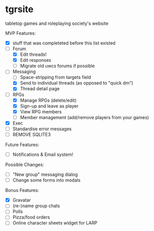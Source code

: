 # tgrsite
tabletop games and roleplaying society's website

MVP Features:
* [x] stuff that was completeted before this list existed
* [ ] Forum
  * [x] Edit threads!
  * [x] Edit responses
  * [ ] Migrate old uwcs forums if possible
* [ ] Messaging
  * [ ] Space-stripping from targets field
  * [x] Send to individual threads (as opposed to "quick dm")
  * [x] Thread detail page
* [ ] RPGs
  * [x] Manage RPGs (delete/edit)
  * [x] Sign-up and leave as player
  * [x] View RPG members
  * [ ] Member management (add/remove players from your games)
* [x] Exec
* [ ] Standardise error messages
* [ ] REMOVE SQLITE3

Future Features:
* [ ] Notifications & Email system!

Possible Changes:
* [ ] "New group" messaging dialog
* [ ] Change some forms into modals

Bonus Features:
* [x] Gravatar
* [ ] \(re-\)name group chats
* [ ] Polls
* [ ] Pizza/food orders
* [ ] Online character sheets widget for LARP
